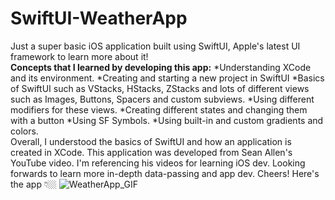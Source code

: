# SwiftUI-WeatherApp
Just a super basic iOS application built using SwiftUI, Apple's latest UI framework to learn more about it!
<br>
**Concepts that I learned by developing this app:**
*Understanding XCode and its environment.
*Creating and starting a new project in SwiftUI
*Basics of SwiftUI such as VStacks, HStacks, ZStacks and lots of different views such as Images, Buttons, Spacers and custom subviews.
*Using different modifiers for these views.
*Creating different states and changing them with a button
*Using SF Symbols.
*Using built-in and custom gradients and colors.
<br>
Overall, I understood the basics of SwiftUI and how an application is created in XCode. This application was developed from Sean Allen's YouTube video. I'm referencing his videos for learning iOS dev. Looking forwards to learn more in-depth data-passing and app dev. Cheers! Here's the app 👇🏼
![WeatherApp_GIF](https://github.com/yugga18/SwiftUI-WeatherApp/assets/57190634/3900da25-df20-4ee1-9473-fba463ba9def) 
